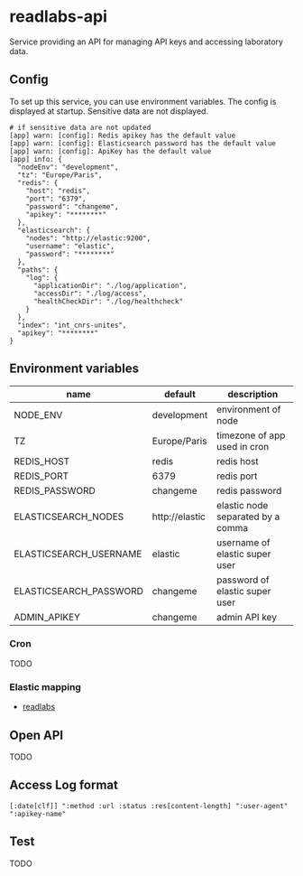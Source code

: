 # readlabs-api

Service providing an API for managing API keys and accessing laboratory data.

## Config

To set up this service, you can use environment variables. The config is displayed at startup. Sensitive data are not displayed.

```
# if sensitive data are not updated
[app] warn: [config]: Redis apikey has the default value 
[app] warn: [config]: Elasticsearch password has the default value 
[app] warn: [config]: ApiKey has the default value 
[app] info: {
  "nodeEnv": "development",
  "tz": "Europe/Paris",
  "redis": {
    "host": "redis",
    "port": "6379",
    "password": "changeme",
    "apikey": "********"
  },
  "elasticsearch": {
    "nodes": "http://elastic:9200",
    "username": "elastic",
    "password": "********"
  },
  "paths": {
    "log": {
      "applicationDir": "./log/application",
      "accessDir": "./log/access",
      "healthCheckDir": "./log/healthcheck"
    }
  },
  "index": "int_cnrs-unites",
  "apikey": "********"
}
```

## Environment variables

| name | default | description |
| --- | --- | --- |
| NODE_ENV | development | environment of node |
| TZ | Europe/Paris | timezone of app used in cron |
| REDIS_HOST | redis | redis host |
| REDIS_PORT | 6379 | redis port |
| REDIS_PASSWORD | changeme | redis password |
| ELASTICSEARCH_NODES | http://elastic | elastic node separated by a comma |
| ELASTICSEARCH_USERNAME | elastic | username of elastic super user |
| ELASTICSEARCH_PASSWORD | changeme | password of elastic super user |
| ADMIN_APIKEY | changeme | admin API key |

### Cron

TODO

### Elastic mapping

- [readlabs](./mapping/lab.json)

## Open API

TODO

## Access Log format

```
[:date[clf]] ":method :url :status :res[content-length] ":user-agent" ":apikey-name"
```


## Test

TODO